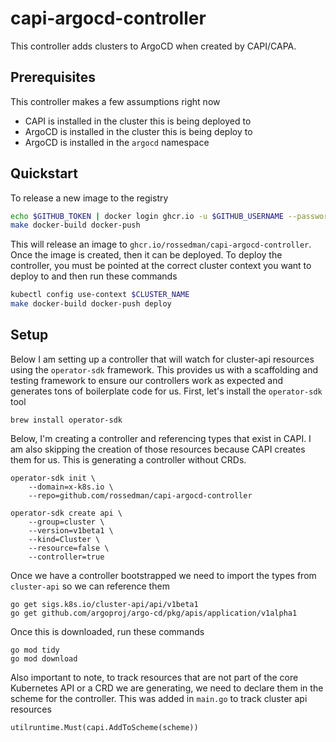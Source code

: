 # capi-argocd-controller

This controller adds clusters to ArgoCD when created by CAPI/CAPA.

## Prerequisites

This controller makes a few assumptions right now

- CAPI is installed in the cluster this is being deployed to
- ArgoCD is installed in the cluster this is being deploy to
- ArgoCD is installed in the `argocd` namespace

## Quickstart

To release a new image to the registry

```sh
echo $GITHUB_TOKEN | docker login ghcr.io -u $GITHUB_USERNAME --password-stdin
make docker-build docker-push
```

This will release an image to `ghcr.io/rossedman/capi-argocd-controller`. Once the image is created, then it can be deployed. To deploy the controller, you must be pointed at the correct cluster context you want to deploy to and then run these commands

```sh
kubectl config use-context $CLUSTER_NAME
make docker-build docker-push deploy
```

## Setup

Below I am setting up a controller that will watch for cluster-api resources using the `operator-sdk` framework. This provides us with a scaffolding and testing framework to ensure our controllers work as expected and generates tons of boilerplate code for us. First, let's install the `operator-sdk` tool

```
brew install operator-sdk
```

Below, I'm creating a controller and referencing types that exist in CAPI. I am also skipping the creation of those resources because CAPI creates them for us. This is generating a controller without CRDs.

```
operator-sdk init \
    --domain=x-k8s.io \
    --repo=github.com/rossedman/capi-argocd-controller

operator-sdk create api \
    --group=cluster \
    --version=v1beta1 \
    --kind=Cluster \
    --resource=false \
    --controller=true
```

Once we have a controller bootstrapped we need to import the types from `cluster-api` so we can reference them

```
go get sigs.k8s.io/cluster-api/api/v1beta1
go get github.com/argoproj/argo-cd/pkg/apis/application/v1alpha1
```

Once this is downloaded, run these commands

```
go mod tidy
go mod download
```

Also important to note, to track resources that are not part of the core Kubernetes API or a CRD we are generating, we need to declare them in the scheme for the controller. This was added in `main.go` to track cluster api resources

```
utilruntime.Must(capi.AddToScheme(scheme))
```


